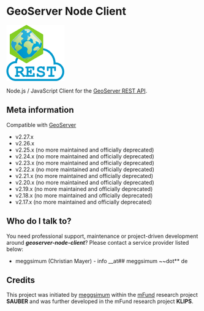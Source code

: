 # GeoServer Node Client

![GeoSever Node Client Logo](geoserver-node-client-logo_150px.png)

Node.js / JavaScript Client for the [GeoServer REST API](https://docs.geoserver.org/stable/en/user/rest/).

## Meta information

Compatible with [GeoServer](https://geoserver.org)

- v2.27.x
- v2.26.x
- v2.25.x (no more maintained and officially deprecated)
- v2.24.x (no more maintained and officially deprecated)
- v2.23.x (no more maintained and officially deprecated)
- v2.22.x (no more maintained and officially deprecated)
- v2.21.x (no more maintained and officially deprecated)
- v2.20.x (no more maintained and officially deprecated)
- v2.19.x (no more maintained and officially deprecated)
- v2.18.x (no more maintained and officially deprecated)
- v2.17.x (no more maintained and officially deprecated)

## Who do I talk to?

You need professional support, maintenance or project-driven development around ***geoserver-node-client***? Please contact a service provider listed below:

- meggsimum (Christian Mayer) - info __at## meggsimum ~~dot** de

## Credits

This project was initiated by [meggsimum](https://meggsimum.de) within the [mFund](https://www.bmv.de/EN/Topics/Digital-Matters/mFund/mFund.html) research project **SAUBER**  and was further developed in the mFund research project **KLIPS**.
